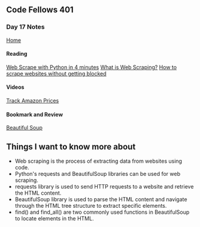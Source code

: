 ## Code Fellows 401

### Day 17 Notes

[Home](../README.md)

#### Reading

[Web Scrape with Python in 4 minutes](https://towardsdatascience.com/how-to-web-scrape-with-python-in-4-minutes-bc49186a8460)
[What is Web Scraping?](https://en.wikipedia.org/wiki/Web_scraping)
[How to scrape websites without getting blocked](https://www.scrapehero.com/how-to-prevent-getting-blacklisted-while-scraping/)
#### Videos

[Track Amazon Prices](https://www.youtube.com/watch?v=Bg9r_yLk7VY)

#### Bookmark and Review

[Beautiful Soup](https://www.crummy.com/software/BeautifulSoup/)

## Things I want to know more about

* Web scraping is the process of extracting data from websites using code.
* Python's requests and BeautifulSoup libraries can be used for web scraping.
* requests library is used to send HTTP requests to a website and retrieve the HTML content.
* BeautifulSoup library is used to parse the HTML content and navigate through the HTML tree structure to extract specific elements.
* find() and find_all() are two commonly used functions in BeautifulSoup to locate elements in the HTML.